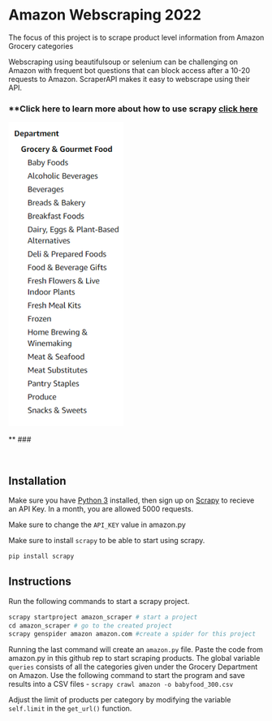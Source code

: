 # Amazon Webscraping 2022

The focus of this project is to scrape product level information from Amazon Grocery categories
<br/>

Webscraping using beautifulsoup or selenium can be challenging on Amazon with frequent bot questions that can block access after a 10-20 requests to Amazon. ScraperAPI makes it easy to webscrape using their API.
### **Click here to learn more about how to use scrapy [click here](https://www.scraperapi.com/blog/how-to-scrape-amazon-product-data/)

<img src="https://github.com/mariumsarah/AmazonWebscraping/blob/main/docs/categories.png" height="600" height="auto" alt="image-detection icon"/>

** ###

<br/>

## Installation
Make sure you have [Python 3](https://www.python.org/downloads/) installed, then sign up on [Scrapy](https://www.scraperapi.com/blog/how-to-scrape-amazon-product-data/) to recieve an API Key. In a month, you are allowed 5000 requests.

Make sure to change the ``API_KEY`` value in amazon.py

Make sure to install ``scrapy`` to be able to start using scrapy.
```Python
pip install scrapy
```

## Instructions
Run the following commands to start a scrapy project.
```Python
scrapy startproject amazon_scraper # start a project
cd amazon_scraper # go to the created project
scrapy genspider amazon amazon.com #create a spider for this project
```

Running the last command will create an ``amazon.py`` file. Paste the code from amazon.py in this github rep to start scraping products.
The global variable ``queries`` consists of all the categories given under the Grocery Department on Amazon.
Use the following command to start the program and save results into a CSV files -
``scrapy crawl amazon -o babyfood_300.csv``

Adjust the limit of products per category by modifying the variable ``self.limit`` in the ``get_url()`` function.

<br/>
